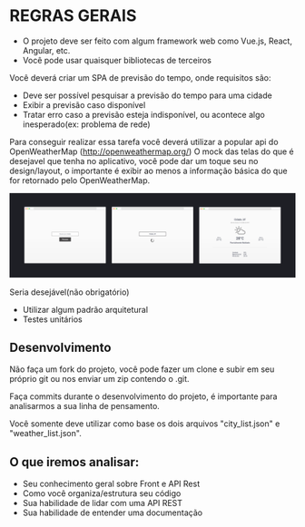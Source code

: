 # REGRAS GERAIS

- O projeto deve ser feito com algum framework web como Vue.js, React, Angular, etc.
- Você pode usar quaisquer bibliotecas de terceiros

Você deverá criar um SPA de previsão do tempo, onde requisitos são:

- Deve ser possível pesquisar a previsão do tempo para uma cidade
- Exibir a previsão caso disponível
- Tratar erro caso a previsão esteja indisponível, ou acontece algo inesperado(ex: problema de rede)

Para conseguir realizar essa tarefa você deverá utilizar a popular api do OpenWeatherMap (http://openweathermap.org/)
O mock das telas do que é desejavel que tenha no aplicativo, você pode dar um toque seu no design/layout, o importante é exibir ao menos a informação básica do que for retornado pelo OpenWeatherMap.

<img src="test01.png" />

Seria desejável(não obrigatório)
- Utilizar algum padrão arquitetural
- Testes unitários

## Desenvolvimento

Não faça um fork do projeto, você pode fazer um clone e subir em seu próprio git ou nos enviar um zip contendo o .git.

Faça commits durante o desenvolvimento do projeto, é importante para analisarmos a sua linha de pensamento.

Você somente deve utilizar como base os dois arquivos "city_list.json" e "weather_list.json".

## O que iremos analisar:
- Seu conhecimento geral sobre Front e API Rest
- Como você organiza/estrutura seu código
- Sua habilidade de lidar com uma API REST
- Sua habilidade de entender uma documentação
